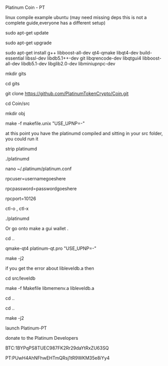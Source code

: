 Platinum Coin - PT 

linux compile example ubuntu (may need missing deps this is not a complete guide,everyone has a different setup)

sudo apt-get update 

sudo apt-get upgrade

sudo apt-get install g++ libboost-all-dev qt4-qmake libqt4-dev build-essential libssl-dev libdb5.1++-dev git libqrencode-dev libqtgui4 libboost-all-dev libdb5.1-dev  libglib2.0-dev libminiupnpc-dev

mkdir gits

cd gits

git clone https://github.com/PlatinumTokenCrypto/Coin.git

cd Coin/src

mkdir obj

make -f makefile.unix "USE_UPNP=-"

at this point you have the platinumd compiled and sitting in your src folder,
you could run it 

strip platinumd 

./platinumd

nano ~/.platinum/platinum.conf

rpcuser=usernamegoeshere

rpcpassword=passwordgoeshere

rpcport=10126


ctl-o , ctl-x

./platinumd

Or go onto make a gui wallet .

cd ..

qmake-qt4 platinum-qt.pro "USE_UPNP=-"

make -j2

if you get the error about libleveldb.a then 

cd src/leveldb

make -f Makefile libmemenv.a libleveldb.a

cd ..

cd ..

make -j2


launch Platinum-PT 

donate to the Platinum Developers

BTC:1BYPqPS8TUEC987FK2Rr29daYtRxZU63SQ

PT:PUwH4AhNFhwEHTmQRsj1tR9WKM35e8iYy4

